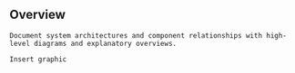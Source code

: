 ## Overview

```ad-tip
Document system architectures and component relationships with high-level diagrams and explanatory overviews.
```

```ad-todo
Insert graphic
```